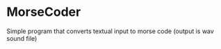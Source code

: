 MorseCoder
==========

Simple program that converts textual input to morse code (output is wav sound file)
